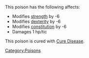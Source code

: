 This poison has the following affects:

-   Modifies [strength](Strength "wikilink") by -6  
-   Modifies [dexterity](Dexterity "wikilink") by -6  
-   Modifies [constitution](Constitution "wikilink") by -6  
-   Damages 1 hp/tic  

This poison is cured with [Cure Disease](Cure_Disease "wikilink").  

[Category:Poisons](Category:Poisons "wikilink")
